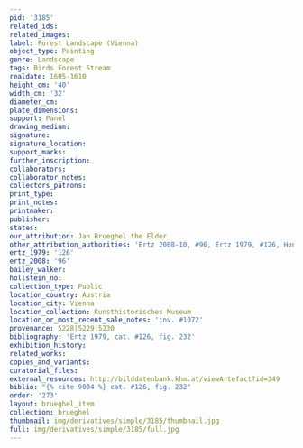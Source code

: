 ```yaml
---
pid: '3185'
related_ids: 
related_images: 
label: Forest Landscape (Vienna)
object_type: Painting
genre: Landscape
tags: Birds Forest Stream
realdate: 1605-1610
height_cm: '40'
width_cm: '32'
diameter_cm: 
plate_dimensions: 
support: Panel
drawing_medium: 
signature: 
signature_location: 
support_marks: 
further_inscription: 
collaborators: 
collaborator_notes: 
collectors_patrons: 
print_type: 
print_notes: 
printmaker: 
publisher: 
states: 
our_attribution: Jan Brueghel the Elder
other_attribution_authorities: 'Ertz 2008-10, #96, Ertz 1979, #126, Honig database'
ertz_1979: '126'
ertz_2008: '96'
bailey_walker: 
hollstein_no: 
collection_type: Public
location_country: Austria
location_city: Vienna
location_collection: Kunsthistorisches Museum
location_or_most_recent_sale_notes: 'inv. #1072'
provenance: 5228|5229|5230
bibliography: 'Ertz 1979, cat. #126, fig. 232'
exhibition_history: 
related_works: 
copies_and_variants: 
curatorial_files: 
external_resources: http://bilddatenbank.khm.at/viewArtefact?id=349
biblio: "{% cite 9004 %} cat. #126, fig. 232"
order: '273'
layout: brueghel_item
collection: brueghel
thumbnail: img/derivatives/simple/3185/thumbnail.jpg
full: img/derivatives/simple/3185/full.jpg
---
```

